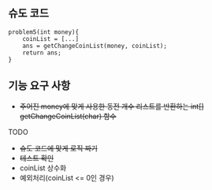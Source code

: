 ## 슈도 코드

```
problem5(int money){
    coinList = [...]
    ans = getChangeCoinList(money, coinList); 
    return ans;
}
```

## 기능 요구 사항 
- ~~주어진 money에 맞게 사용한 동전 개수 리스트를 반환하는 int[] getChangeCoinList(char) 함수~~


TODO
- ~~슈도 코드에 맞게 로직 짜기~~
- ~~테스트 확인~~
- coinList 상수화
- 예외처리(coinList <= 0인 경우)